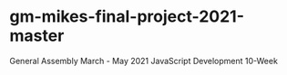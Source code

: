# gm-mikes-final-project-2021-master
General Assembly March - May 2021 JavaScript Development 10-Week 
